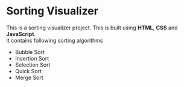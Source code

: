 # Sorting Visualizer

This is  a sorting visualizer project. This is built using **HTML**, **CSS** and **JavaScript**.\
It contains following sorting algorithms
* Bubble Sort
* Insertion Sort
* Selection Sort
* Quick Sort
* Merge Sort
            
